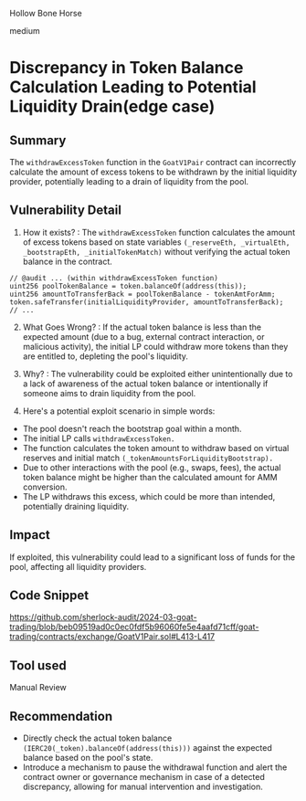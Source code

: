 Hollow Bone Horse

medium

# Discrepancy in Token Balance Calculation Leading to Potential Liquidity Drain(edge case)

## Summary
The `withdrawExcessToken` function in the `GoatV1Pair` contract can incorrectly calculate the amount of excess tokens to be withdrawn by the initial liquidity provider, potentially leading to a drain of liquidity from the pool.


## Vulnerability Detail
1. How it exists?
 : The `withdrawExcessToken` function calculates the amount of excess tokens based on state variables `(_reserveEth, _virtualEth, _bootstrapEth, _initialTokenMatch)` without verifying the actual token balance in the contract.
```solidity
// @audit ... (within withdrawExcessToken function)
uint256 poolTokenBalance = token.balanceOf(address(this));
uint256 amountToTransferBack = poolTokenBalance - tokenAmtForAmm;
token.safeTransfer(initialLiquidityProvider, amountToTransferBack);
// ...
```

2. What Goes Wrong?
: If the actual token balance is less than the expected amount (due to a bug, external contract interaction, or malicious activity), the initial LP could withdraw more tokens than they are entitled to, depleting the pool's liquidity.

3. Why?
: The vulnerability could be exploited either unintentionally due to a lack of awareness of the actual token balance or intentionally if someone aims to drain liquidity from the pool.

4. Here's a potential exploit scenario in simple words:

- The pool doesn't reach the bootstrap goal within a month.
- The initial LP calls `withdrawExcessToken.`
- The function calculates the token amount to withdraw based on virtual reserves and initial match `(_tokenAmountsForLiquidityBootstrap).`
- Due to other interactions with the pool (e.g., swaps, fees), the actual token balance might be higher than the calculated amount for AMM conversion.
- The LP withdraws this excess, which could be more than intended, potentially draining liquidity.


## Impact
If exploited, this vulnerability could lead to a significant loss of funds for the pool, affecting all liquidity providers.

## Code Snippet
https://github.com/sherlock-audit/2024-03-goat-trading/blob/beb09519ad0c0ec0fdf5b96060fe5e4aafd71cff/goat-trading/contracts/exchange/GoatV1Pair.sol#L413-L417

## Tool used

Manual Review

## Recommendation
- Directly check the actual token balance `(IERC20(_token).balanceOf(address(this)))` against the expected balance based on the pool's state.
- Introduce a mechanism to pause the withdrawal function and alert the contract owner or governance mechanism in case of a detected discrepancy, allowing for manual intervention and investigation.